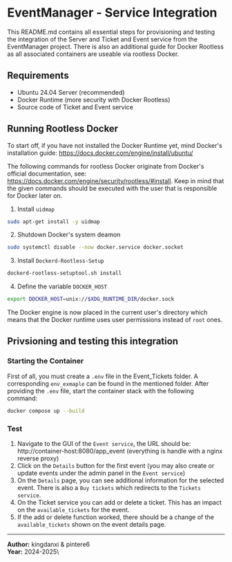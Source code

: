 # EventManager - Service Integration
This README.md contains all essential steps for provisioning and testing the integration of the Server and Ticket and Event service from the EventManager project. There is also an additional guide for Docker Rootless as all associated containers are useable via rootless Docker.

## Requirements
* Ubuntu 24.04 Server (recommended)
* Docker Runtime (more security with Docker Rootless)
* Source code of Ticket and Event service

## Running Rootless Docker
To start off, if you have not installed the Docker Runtime yet, mind Docker's installation guide: https://docs.docker.com/engine/install/ubuntu/

The following commands for rootless Docker originate from Docker's official documentation, see: https://docs.docker.com/engine/security/rootless/#install. Keep in mind that the given commands should be executed with the user that is responsible for Docker later on.

1. Install `uidmap`
```bash
sudo apt-get install -y uidmap
``` 
2. Shutdown Docker's system deamon
```bash
sudo systemctl disable --now docker.service docker.socket
```

3. Install `Dockerd-Rootless-Setup`
```bash
dockerd-rootless-setuptool.sh install
```

4. Define the variable `DOCKER_HOST`
```bash
export DOCKER_HOST=unix://$XDG_RUNTIME_DIR/docker.sock
```

The Docker engine is now placed in the current user's directory which means that the Docker runtime uses user permissions instead of `root` ones.

## Privsioning and testing this integration
### Starting the Container
First of all, you must create a `.env` file in the Event_Tickets folder. A corresponding `env_exmaple` can be found in the mentioned folder. After providing the `.env` file, start the container stack with the following command:

```bash
docker compose up --build
```

### Test
1. Navigate to the GUI of the `Event service`, the URL should be: http://container-host:8080/app_event (everything is handle with a nginx reverse proxy)
2. Click on the `Details` button for the first event (you may also create or update events under the admin panel in the `Event service`)
3. On the `Details` page, you can see additional information for the selected event. There is also a `Buy tickets` which redirects to the `Tickets service`.
4. On the Ticket service you can add or delete a ticket. This has an impact on the `available_tickets` for the event.
5. If the add or delete function worked, there should be a change of the `available_tickets` shown on the event details page.

---

**Author:** kingdanxi & pintere6\
**Year:** 2024-2025\
